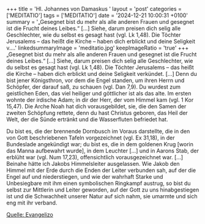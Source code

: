 +++
title = 'Hl. Johannes von Damaskus  '
layout = 'post'
categories = ['MEDITATIO']
tags = ['MEDITATIO']
date = '2024-12-21 10:00:31 +0100'
summary = '„Gesegnet bist du mehr als alle anderen Frauen und gesegnet ist die Frucht deines Leibes.“ […] Siehe, darum preisen dich selig alle Geschlechter, wie du selbst es gesagt hast (vgl. Lk 1,48). Die Töchter Jerusalems – das heißt die Kirche – haben dich erblickt und deine Seligkeit v....'
linkedsummaryImage = 'meditatio.jpg'
keepImageRatio = 'true'
+++
„Gesegnet bist du mehr als alle anderen Frauen und gesegnet ist die Frucht deines Leibes.“ […] Siehe, darum preisen dich selig alle Geschlechter, wie du selbst es gesagt hast (vgl. Lk 1,48). Die Töchter Jerusalems – das heißt die Kirche – haben dich erblickt und deine Seligkeit verkündet.<!--more--> [...] Denn du bist jener Königsthron, vor dem die Engel standen, um ihren Herrn und Schöpfer, der darauf saß, zu schauen (vgl. Dan 7,9). Du wurdest zum geistlichen Eden, das viel heiliger und göttlicher ist als das alte. Im ersten wohnte der irdische Adam; in dir der Herr, der vom Himmel kam (vgl. 1 Kor 15,47). Die Arche Noah hat dich vorausgebildet, sie, die den Samen der zweiten Schöpfung rettete, denn du hast Christus geboren, das Heil der Welt, der die Sünde ertränkt und die Wasserfluten befriedet hat.

Du bist es, die der brennende Dornbusch im Voraus darstellte, die in den von Gott beschriebenen Tafeln vorgezeichnet (vgl. Ex 31,18), in der Bundeslade angekündigt war; du bist es, die in dem goldenen Krug [worin das Manna aufbewahrt wurde], in dem Leuchter [...] und in Aarons Stab, der erblüht war (vgl. Num 17,23), offensichtlich vorausgezeichnet war. [...] Beinahe hätte ich Jakobs Himmelsleiter ausgelassen. Wie Jakob den Himmel mit der Erde durch die Enden der Leiter verbunden sah, auf der die Engel auf und niederstiegen, und wie der wahrhaft Starke und Unbesiegbare mit ihm einen symbolischen Ringkampf austrug, so bist du selbst zur Mittlerin und Leiter geworden, auf der Gott zu uns hinabgestiegen ist und die Schwachheit unserer Natur auf sich nahm, sie umarmte und sich eng mit ihr verband.


[Quelle: Evangelizo](https://evangeliumtagfuertag.org/DE/gospel)
